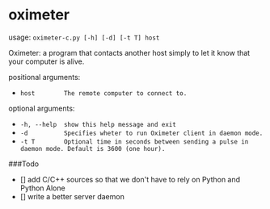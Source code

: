 # oximeter

usage: `oximeter-c.py [-h] [-d] [-t T] host`

Oximeter: a program that contacts another host simply to let it know that your computer is alive.

positional arguments:


* `host        The remote computer to connect to.`

optional arguments:


* `-h, --help  show this help message and exit`
* `-d          Specifies wheter to run Oximeter client in daemon mode.`
* `-t T        Optional time in seconds between sending a pulse in daemon mode. Default is 3600 (one hour).`

###Todo

- [] add C/C++ sources so that we don't have to rely on Python and Python Alone
- [] write a better server daemon
